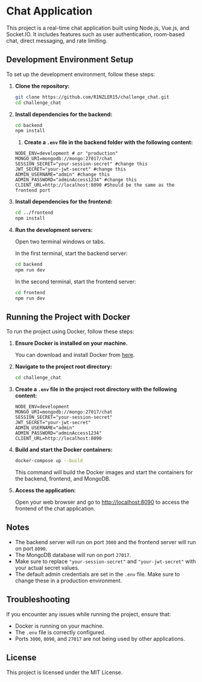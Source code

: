 
# Chat Application

This project is a real-time chat application built using Node.js, Vue.js, and Socket.IO. It includes features such as user authentication, room-based chat, direct messaging, and rate limiting.

## Development Environment Setup

To set up the development environment, follow these steps:

1. **Clone the repository:**

   ```bash
   git clone https://github.com/R1NZLER15/challenge_chat.git
   cd challenge_chat
   ```

2. **Install dependencies for the backend:**

   ```bash
   cd backend
   npm install
   ```

    1. **Create a `.env` file in the backend folder with the following content:**

     ```env
     NODE_ENV=development # or "production"
     MONGO_URI=mongodb://mongo:27017/chat
     SESSION_SECRET="your-session-secret" #change this
     JWT_SECRET="your-jwt-secret" #change this
     ADMIN_USERNAME="admin" #change this
     ADMIN_PASSWORD="adminAccess1234" #change this
     CLIENT_URL=http://localhost:8090 #Should be the same as the frontend port
     ```

3. **Install dependencies for the frontend:**

   ```bash
   cd ../frontend
   npm install
   ```

4. **Run the development servers:**

   Open two terminal windows or tabs.

   In the first terminal, start the backend server:

   ```bash
   cd backend
   npm run dev
   ```

   In the second terminal, start the frontend server:

   ```bash
   cd frontend
   npm run dev
   ```

## Running the Project with Docker

To run the project using Docker, follow these steps:

1. **Ensure Docker is installed on your machine.**

   You can download and install Docker from [here](https://www.docker.com/products/docker-desktop).

2. **Navigate to the project root directory:**

   ```bash
   cd challenge_chat
   ```

3. **Create a `.env` file in the project root directory with the following content:**

   ```env
   NODE_ENV=development
   MONGO_URI=mongodb://mongo:27017/chat
   SESSION_SECRET="your-session-secret"
   JWT_SECRET="your-jwt-secret"
   ADMIN_USERNAME="admin"
   ADMIN_PASSWORD="adminAccess1234"
   CLIENT_URL=http://localhost:8090
   ```

4. **Build and start the Docker containers:**

   ```bash
   docker-compose up --build
   ```

   This command will build the Docker images and start the containers for the backend, frontend, and MongoDB.

5. **Access the application:**

   Open your web browser and go to [http://localhost:8090](http://localhost:8090) to access the frontend of the chat application.

## Notes

- The backend server will run on port `3000` and the frontend server will run on port `8090`.
- The MongoDB database will run on port `27017`.
- Make sure to replace `"your-session-secret"` and `"your-jwt-secret"` with your actual secret values.
- The default admin credentials are set in the `.env` file. Make sure to change these in a production environment.

## Troubleshooting

If you encounter any issues while running the project, ensure that:

- Docker is running on your machine.
- The `.env` file is correctly configured.
- Ports `3000`, `8090`, and `27017` are not being used by other applications.

## License

This project is licensed under the MIT License.
